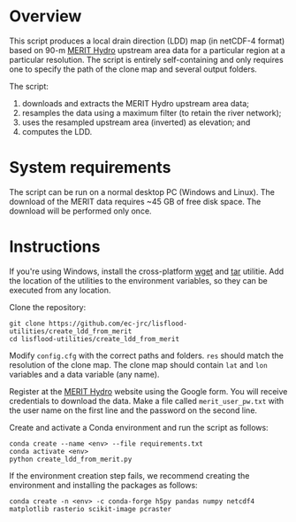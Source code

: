 # Overview

This script produces a local drain direction (LDD) map (in netCDF-4 format) based on 90-m [MERIT Hydro](http://hydro.iis.u-tokyo.ac.jp/~yamadai/MERIT_Hydro/) upstream area data for a particular region at a particular resolution. The script is entirely self-containing and only requires one to specify the path of the clone map and several output folders.

The script:
1. downloads and extracts the MERIT Hydro upstream area data;
1. resamples the data using a maximum filter (to retain the river network);
1. uses the resampled upstream area (inverted) as elevation; and
1. computes the LDD.

# System requirements

The script can be run on a normal desktop PC (Windows and Linux). The download of the MERIT data requires ~45 GB of free disk space. The download will be performed only once.

# Instructions

If you're using Windows, install the cross-platform [wget](http://gnuwin32.sourceforge.net/packages/wget.htm) and [tar](http://gnuwin32.sourceforge.net/packages/gtar.htm) utilitie. Add the location of the utilities to the environment variables, so they can be executed from any location.


Clone the repository:
```
git clone https://github.com/ec-jrc/lisflood-utilities/create_ldd_from_merit
cd lisflood-utilities/create_ldd_from_merit
```
Modify `config.cfg` with the correct paths and folders. `res` should match the resolution of the clone map. The clone map should contain `lat` and `lon` variables and a data variable (any name).

Register at the [MERIT Hydro](http://hydro.iis.u-tokyo.ac.jp/~yamadai/MERIT_Hydro/) website using the Google form. You will receive credentials to download the data. Make a file called `merit_user_pw.txt` with the user name on the first line and the password on the second line.

Create and activate a Conda environment and run the script as follows:
```
conda create --name <env> --file requirements.txt
conda activate <env>
python create_ldd_from_merit.py
```

If the environment creation step fails, we recommend creating the environment and installing the packages as follows:
```
conda create -n <env> -c conda-forge h5py pandas numpy netcdf4 matplotlib rasterio scikit-image pcraster
```

